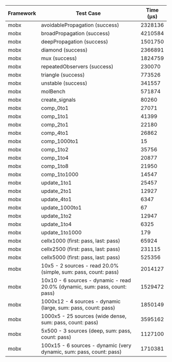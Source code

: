 | Framework | Test Case | Time (μs) |
| --- | --- | --- |
| mobx | avoidablePropagation (success) | 2328136 |
| mobx | broadPropagation (success) | 4210584 |
| mobx | deepPropagation (success) | 1501750 |
| mobx | diamond (success) | 2366891 |
| mobx | mux (success) | 1824759 |
| mobx | repeatedObservers (success) | 230070 |
| mobx | triangle (success) | 773526 |
| mobx | unstable (success) | 341557 |
| mobx | molBench | 571874 |
| mobx | create_signals | 80260 |
| mobx | comp_0to1 | 27071 |
| mobx | comp_1to1 | 41399 |
| mobx | comp_2to1 | 22180 |
| mobx | comp_4to1 | 26862 |
| mobx | comp_1000to1 | 15 |
| mobx | comp_1to2 | 35756 |
| mobx | comp_1to4 | 20877 |
| mobx | comp_1to8 | 21950 |
| mobx | comp_1to1000 | 14547 |
| mobx | update_1to1 | 25457 |
| mobx | update_2to1 | 12927 |
| mobx | update_4to1 | 6347 |
| mobx | update_1000to1 | 67 |
| mobx | update_1to2 | 12947 |
| mobx | update_1to4 | 6325 |
| mobx | update_1to1000 | 179 |
| mobx | cellx1000 (first: pass, last: pass) | 65924 |
| mobx | cellx2500 (first: pass, last: pass) | 231115 |
| mobx | cellx5000 (first: pass, last: pass) | 525356 |
| mobx | 10x5 - 2 sources - read 20.0% (simple, sum: pass, count: pass) | 2014127 |
| mobx | 10x10 - 6 sources - dynamic - read 20.0% (dynamic, sum: pass, count: pass) | 1529472 |
| mobx | 1000x12 - 4 sources - dynamic (large, sum: pass, count: pass) | 1850149 |
| mobx | 1000x5 - 25 sources (wide dense, sum: pass, count: pass) | 3595162 |
| mobx | 5x500 - 3 sources (deep, sum: pass, count: pass) | 1127100 |
| mobx | 100x15 - 6 sources - dynamic (very dynamic, sum: pass, count: pass) | 1710381 |
